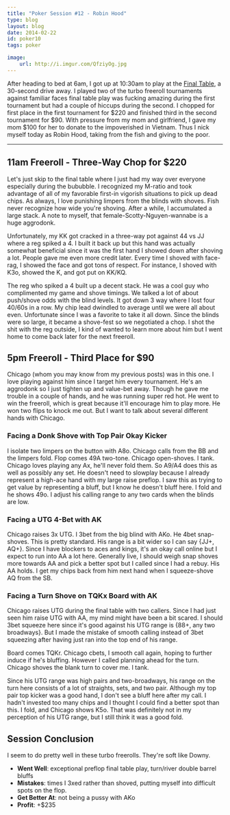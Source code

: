 ```yaml
---
title: "Poker Session #12 - Robin Hood"
type: blog
layout: blog
date: 2014-02-22
id: poker10
tags: poker

image:
    url: http://i.imgur.com/QfziyOg.jpg
---
```


After heading to bed at 6am, I got up at 10:30am to play at the [Final
Table](http://pokerportland.com), a 30-second drive away. I played two of the
turbo freeroll tournaments against familiar faces final table play was fucking
amazing during the first tournament but had a couple of hiccups during the
second. I chopped for first place in the first tournament for $220 and finished
third in the second tournament for $90. With pressure from my mom and
girlfriend, I gave my mom $100 for her to donate to the impoverished in
Vietnam. Thus I nick myself today as Robin Hood, taking from the fish and
giving to the poor.

---

## 11am Freeroll - Three-Way Chop for $220

Let's just skip to the final table where I just had my way over everyone
especially during the bububble. I recognized my M-ratio and took advantage of
all of my favorable first-in vigorish situations to pick up dead chips. As
always, I love punishing limpers from the blinds with shoves. Fish never
recognize how wide you're shoving. After a while, I accumulated a large stack.
A note to myself, that female-Scotty-Nguyen-wannabe is a huge aggrodonk.

Unfortunately, my KK got cracked in a three-way pot against 44 vs JJ where a
reg spiked a 4. I built it back up but this hand was actually somewhat
beneficial since it was the first hand I showed down after shoving a lot.
People gave me even more credit later. Every time I shoved with face-rag,
I showed the face and got tons of respect. For instance, I shoved with K3o,
showed the K, and got put on KK/KQ.

The reg who spiked a 4 built up a decent stack. He was a cool guy who
complimented my game and shove timings. We talked a lot of about push/shove
odds with the blind levels. It got down 3 way where I lost four 40/60s in a
row. My chip lead dwindled to average until we were all about even. Unfortunate
since I was a favorite to take it all down. Since the blinds were so large,
it became a shove-fest so we negotiated a chop.  I shot the shit with the reg
outside, I kind of wanted to learn more about him but I went home to come back
later for the next freeroll.

## 5pm Freeroll - Third Place for $90

Chicago (whom you may know from my previous posts) was in this one. I love
playing against him since I target him every tournament. He's an aggrodonk so I
just tighten up and value-bet away. Though he gave me trouble in a couple of
hands, and he was running super red hot. He went to win the freeroll, which
is great because it'll encourage him to play more. He won two flips to knock
me out. But I want to talk about several different hands with Chicago.

### Facing a Donk Shove with Top Pair Okay Kicker

I isolate two limpers on the button with A8o. Chicago calls from the BB and the
limpers fold. Flop comes 49A two-tone. Chicago open-shoves. I tank. Chicago
loves playing any Ax, he'll never fold them. So A9/A4 does this as well as
possibly any set. He doesn't need to slowplay because I already represent a
high-ace hand with my large raise preflop. I saw this as trying to get value by
representing a bluff, but I know he doesn't bluff here. I fold and he shows
49o. I adjust his calling range to any two cards when the blinds are low.

### Facing a UTG 4-Bet with AK

Chicago raises 3x UTG. I 3bet from the big blind with AKo. He 4bet snap-shoves.
This is pretty standard. His range is a bit wider so I can say {JJ+, AQ+}.
Since I have blockers to aces and kings, it's an okay call online but I expect
to run into AA a lot here. Generally live, I should weigh snap shoves more
towards AA and pick a better spot but I called since I had a rebuy. His AA
holds. I get my chips back from him next hand when I squeeze-shove AQ from
the SB.

### Facing a Turn Shove on TQKx Board with AK

Chicago raises UTG during the final table with two callers. Since I had just
seen him raise UTG with AA, my mind might have been a bit scared. I should
3bet squeeze here since it's good against his UTG range is {88+, any two broadways}.
But I made the mistake of smooth calling instead of 3bet squeezing after having
just ran into the top end of his range.

Board comes TQKr. Chicago cbets, I smooth call again, hoping to further induce
if he's bluffing. However I called planning ahead for the turn. Chicago shoves
the blank turn to cover me. I tank.

Since his UTG range was high pairs and two-broadways, his range on the turn
here consists of a lot of straights, sets, and two pair. Although my top pair
top kicker was a good hand, I don't see a bluff here after my call. I hadn't
invested too many chips and I thought I could find a better spot than this. I
fold, and Chicago shows K5o. That was definitely not in my perception of his
UTG range, but I still think it was a good fold.

## Session Conclusion

I seem to do pretty well in these turbo freerolls. They're soft like Downy.

- **Went Well**: exceptional preflop final table play, turn/river double barrel bluffs
- **Mistakes**: times I 3xed rather than shoved, putting myself into difficult
spots on the flop.
- **Get Better At**: not being a pussy with AKo
- **Profit**: +$235
